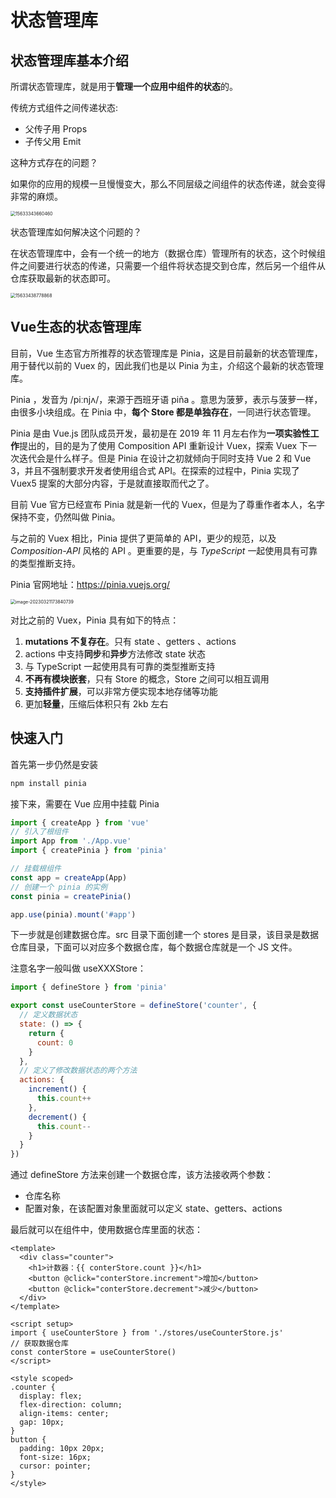 # 状态管理库

## 状态管理库基本介绍

所谓状态管理库，就是用于**管理一个应用中组件的状态**的。

传统方式组件之间传递状态:

- 父传子用 Props
- 子传父用 Emit

这种方式存在的问题？

如果你的应用的规模一旦慢慢变大，那么不同层级之间组件的状态传递，就会变得非常的麻烦。

<img src="https://xiejie-typora.oss-cn-chengdu.aliyuncs.com/2024-04-17-000956.jpg" alt="15633343660460" style="zoom:50%;" />

状态管理库如何解决这个问题的？

在状态管理库中，会有一个统一的地方（数据仓库）管理所有的状态，这个时候组件之间要进行状态的传递，只需要一个组件将状态提交到仓库，然后另一个组件从仓库获取最新的状态即可。

<img src="https://xiejie-typora.oss-cn-chengdu.aliyuncs.com/2024-04-17-001919.jpg" alt="15633438778868" style="zoom:50%;" />

## Vue生态的状态管理库

目前，Vue 生态官方所推荐的状态管理库是 Pinia，这是目前最新的状态管理库，用于替代以前的 Vuex 的，因此我们也是以 Pinia 为主，介绍这个最新的状态管理库。

Pinia ，发音为 /piːnjʌ/，来源于西班牙语 piña 。意思为菠萝，表示与菠萝一样，由很多小块组成。在 Pinia 中，**每个 Store 都是单独存在**，一同进行状态管理。

Pinia 是由 Vue.js 团队成员开发，最初是在 2019 年 11 月左右作为**一项实验性工作**提出的，目的是为了使用 Composition API 重新设计 Vuex，探索 Vuex 下一次迭代会是什么样子。但是 Pinia 在设计之初就倾向于同时支持 Vue 2 和 Vue 3，并且不强制要求开发者使用组合式 API。在探索的过程中，Pinia 实现了 Vuex5 提案的大部分内容，于是就直接取而代之了。

目前 Vue 官方已经宣布 Pinia 就是新一代的 Vuex，但是为了尊重作者本人，名字保持不变，仍然叫做 Pinia。

与之前的 Vuex 相比，Pinia 提供了更简单的 API，更少的规范，以及 *Composition-API* 风格的 API 。更重要的是，与 *TypeScript* 一起使用具有可靠的类型推断支持。

Pinia 官网地址：https://pinia.vuejs.org/

<img src="https://xiejie-typora.oss-cn-chengdu.aliyuncs.com/2023-03-21-093840.png" alt="image-20230321173840739" style="zoom:50%;" />

对比之前的 Vuex，Pinia 具有如下的特点：

1. **mutations 不复存在**。只有 state 、getters 、actions
2. actions 中支持**同步**和**异步**方法修改 state 状态
3. 与 TypeScript 一起使用具有可靠的类型推断支持
4. **不再有模块嵌套**，只有 Store 的概念，Store 之间可以相互调用
5. **支持插件扩展**，可以非常方便实现本地存储等功能
6. 更加**轻量**，压缩后体积只有 2kb 左右



## 快速入门

首先第一步仍然是安装

```bash
npm install pinia
```

接下来，需要在 Vue 应用中挂载 Pinia

```js
import { createApp } from 'vue'
// 引入了根组件
import App from './App.vue'
import { createPinia } from 'pinia'

// 挂载根组件
const app = createApp(App)
// 创建一个 pinia 的实例
const pinia = createPinia()

app.use(pinia).mount('#app')
```

下一步就是创建数据仓库。src 目录下面创建一个 stores 是目录，该目录是数据仓库目录，下面可以对应多个数据仓库，每个数据仓库就是一个 JS 文件。

注意名字一般叫做 useXXXStore：

```js
import { defineStore } from 'pinia'

export const useCounterStore = defineStore('counter', {
  // 定义数据状态
  state: () => {
    return {
      count: 0
    }
  },
  // 定义了修改数据状态的两个方法
  actions: {
    increment() {
      this.count++
    },
    decrement() {
      this.count--
    }
  }
})
```

通过 defineStore 方法来创建一个数据仓库，该方法接收两个参数：

- 仓库名称
- 配置对象，在该配置对象里面就可以定义 state、getters、actions

最后就可以在组件中，使用数据仓库里面的状态：

```vue
<template>
  <div class="counter">
    <h1>计数器：{{ conterStore.count }}</h1>
    <button @click="conterStore.increment">增加</button>
    <button @click="conterStore.decrement">减少</button>
  </div>
</template>

<script setup>
import { useCounterStore } from './stores/useCounterStore.js'
// 获取数据仓库
const conterStore = useCounterStore()
</script>

<style scoped>
.counter {
  display: flex;
  flex-direction: column;
  align-items: center;
  gap: 10px;
}
button {
  padding: 10px 20px;
  font-size: 16px;
  cursor: pointer;
}
</style>
```
